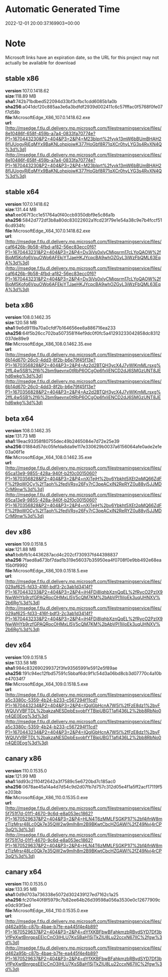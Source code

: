 # Automatic Generated Time
2022-12-01 20:00:37.169903+00:00

# Note
Microsoft links have an expiration date, so the URL for this project may not actually be available for download

## stable x86
**version**:107.0.1418.62  
**size**:118.89 MB  
**sha1**:742b71bdbed522094d33bf3cfbc1cdd6085b1a0b  
**sha256**:a041dcf20c885aa3e6a3bdfdf2939d002411c6c57fffac0f5768f0fe07f7d58b  
**file**:MicrosoftEdge_X86_107.0.1418.62.exe  
**url**:[http://msedge.f.tlu.dl.delivery.mp.microsoft.com/filestreamingservice/files/8e10486f-658f-459b-a7a4-0833fa70774e?P1=1670443230&P2=404&P3=2&P4=M23bIprt%2fyvk13mW6bBUmBHAH28fIJUogyRjEqMYx9BaKNLohpjojwK377HoGbf8R71qXCr0hyLYG3s4RvXN4Q%3d%3d](http://msedge.f.tlu.dl.delivery.mp.microsoft.com/filestreamingservice/files/8e10486f-658f-459b-a7a4-0833fa70774e?P1=1670443230&P2=404&P3=2&P4=M23bIprt%2fyvk13mW6bBUmBHAH28fIJUogyRjEqMYx9BaKNLohpjojwK377HoGbf8R71qXCr0hyLYG3s4RvXN4Q%3d%3d)  

## stable x64
**version**:107.0.1418.62  
**size**:131.44 MB  
**sha1**:ee067f3cc1e51764a0f40ccb9350dbf9e5c86a1b  
**sha256**:5842d772df3b8a80dc83022602a1fcd23f79e1e54a38c9e7b4fccf516cd934fc  
**file**:MicrosoftEdge_X64_107.0.1418.62.exe  
**url**:[http://msedge.f.tlu.dl.delivery.mp.microsoft.com/filestreamingservice/files/caf6426b-9b58-4fbd-af82-56ec83ecc0f6?P1=1670443231&P2=404&P3=2&P4=Dy3jVs0xlyCMjqsrm17cLYoQAOW%2fBjqM5Kofg6VpuOWo6AFEkjYTJaeHKJYcpcBA9whOZGyL3iWzFbQML63EqA%3d%3d](http://msedge.f.tlu.dl.delivery.mp.microsoft.com/filestreamingservice/files/caf6426b-9b58-4fbd-af82-56ec83ecc0f6?P1=1670443231&P2=404&P3=2&P4=Dy3jVs0xlyCMjqsrm17cLYoQAOW%2fBjqM5Kofg6VpuOWo6AFEkjYTJaeHKJYcpcBA9whOZGyL3iWzFbQML63EqA%3d%3d)  

## beta x86
**version**:108.0.1462.35  
**size**:120.58 MB  
**sha1**:9e6d9119a70a0cfdf7b164656ee8a886716ea233  
**sha256**:64f5b26cc702ba5073581f4ef9dc0f0fc5a41293233042858dc8312037de89e9  
**file**:MicrosoftEdge_X86_108.0.1462.35.exe  
**url**:[http://msedge.f.tlu.dl.delivery.mp.microsoft.com/filestreamingservice/files/6b14d670-26c0-4dd3-8f2b-b6e79f45f13e?P1=1670356828&P2=404&P3=2&P4=Az2d2BTQH3ycX4J7yWlKmMLrsxg%2ffL4w5SB%2f6j%2bm9aevnx0tRbP6OCgOp6fxliENCD2dJ6SMGzUNT8JEhd6wkg%3d%3d](http://msedge.f.tlu.dl.delivery.mp.microsoft.com/filestreamingservice/files/6b14d670-26c0-4dd3-8f2b-b6e79f45f13e?P1=1670356828&P2=404&P3=2&P4=Az2d2BTQH3ycX4J7yWlKmMLrsxg%2ffL4w5SB%2f6j%2bm9aevnx0tRbP6OCgOp6fxliENCD2dJ6SMGzUNT8JEhd6wkg%3d%3d)  

## beta x64
**version**:108.0.1462.35  
**size**:131.73 MB  
**sha1**:19eac93358f80755dec49b2465084e7d72e25e39  
**sha256**:01884d57dc05fefda8da9e117e330629b0037a6156064afe0ade2e1e03a06f1e  
**file**:MicrosoftEdge_X64_108.0.1462.35.exe  
**url**:[http://msedge.f.tlu.dl.delivery.mp.microsoft.com/filestreamingservice/files/65ca13e9-9855-428a-940f-b2f0c0015060?P1=1670356828&P2=404&P3=2&P4=nXiTejH%2bv6Ybkht5XEt2pMQ66ZdFF%2f9qWOCy%2fTaoh%2fedVRsy26Fy7rC3peACxIN2ReRYZ0u88vj5JJMDCrM9nw%3d%3d](http://msedge.f.tlu.dl.delivery.mp.microsoft.com/filestreamingservice/files/65ca13e9-9855-428a-940f-b2f0c0015060?P1=1670356828&P2=404&P3=2&P4=nXiTejH%2bv6Ybkht5XEt2pMQ66ZdFF%2f9qWOCy%2fTaoh%2fedVRsy26Fy7rC3peACxIN2ReRYZ0u88vj5JJMDCrM9nw%3d%3d)  

## dev x86
**version**:109.0.1518.5  
**size**:121.88 MB  
**sha1**:bdbfb1c4436287acd4c202cf730937fd44398837  
**sha256**:7faed8a673bf7dad1b319e56037b35950ea4f0708f0e9bb492e68ea15b0f9992  
**file**:MicrosoftEdge_X86_109.0.1518.5.exe  
**url**:[http://msedge.f.tlu.dl.delivery.mp.microsoft.com/filestreamingservice/files/029af625-fd33-416f-bdf3-2c3ab1d3414f?P1=1670443233&P2=404&P3=2&P4=iH4FDi8lqhbXznQqEL%2fRycO2PzIX9NwWHYb9rzfGPAQRocOHMxLl5V5cQM7KM%2bAbVPI1IiloEk3uqUHNXV%2b6Rg%3d%3d](http://msedge.f.tlu.dl.delivery.mp.microsoft.com/filestreamingservice/files/029af625-fd33-416f-bdf3-2c3ab1d3414f?P1=1670443233&P2=404&P3=2&P4=iH4FDi8lqhbXznQqEL%2fRycO2PzIX9NwWHYb9rzfGPAQRocOHMxLl5V5cQM7KM%2bAbVPI1IiloEk3uqUHNXV%2b6Rg%3d%3d)  

## dev x64
**version**:109.0.1518.5  
**size**:133.58 MB  
**sha1**:984c832690299372f3fe93565991e5912e5f89ae  
**sha256**:191c94ec12fbd57591c5bbaf6dc9f1c54d3a06bd8cb3d07770c4a10be47034f7  
**file**:MicrosoftEdge_X64_109.0.1518.5.exe  
**url**:[http://msedge.f.tlu.dl.delivery.mp.microsoft.com/filestreamingservice/files/a5c3380c-5359-4b24-b233-c567294f11cd?P1=1670443234&P2=404&P3=2&P4=IQglGbHcnA7W5I%2fFzE8dz1%2bvFWQUVVBFTDL%2bakzaNESDpbEsvobfYTBjpUBGT1afl436L2%2bb8RbNo0n4QE0Eog%3d%3d](http://msedge.f.tlu.dl.delivery.mp.microsoft.com/filestreamingservice/files/a5c3380c-5359-4b24-b233-c567294f11cd?P1=1670443234&P2=404&P3=2&P4=IQglGbHcnA7W5I%2fFzE8dz1%2bvFWQUVVBFTDL%2bakzaNESDpbEsvobfYTBjpUBGT1afl436L2%2bb8RbNo0n4QE0Eog%3d%3d)  

## canary x86
**version**:110.0.1535.0  
**size**:121.99 MB  
**sha1**:1dd93c21104f2642a3f7589c5e6720bd7c185ac0  
**sha256**:0678ae45a14a4d7d54c9d2d07fb7d757c312d05e4f1a5ff2acf17119f5e203bb  
**file**:MicrosoftEdge_X86_110.0.1535.0.exe  
**url**:[http://msedge.f.tlu.dl.delivery.mp.microsoft.com/filestreamingservice/files/5f751f7d-01f1-4670-9c6d-e8a053ec1862?P1=1670529637&P2=404&P3=2&P4=HLN4T6zMMLFSGKP1l7%2bf4jfnW8mzTlzMrsr48Lc0Qk7e35QW2w9mIh8m2B9BKwtCbcHZGAWl%2fZ49Nvj4rCP3qQ%3d%3d](http://msedge.f.tlu.dl.delivery.mp.microsoft.com/filestreamingservice/files/5f751f7d-01f1-4670-9c6d-e8a053ec1862?P1=1670529637&P2=404&P3=2&P4=HLN4T6zMMLFSGKP1l7%2bf4jfnW8mzTlzMrsr48Lc0Qk7e35QW2w9mIh8m2B9BKwtCbcHZGAWl%2fZ49Nvj4rCP3qQ%3d%3d)  

## canary x64
**version**:110.0.1535.0  
**size**:133.95 MB  
**sha1**:0d9d703a736338e5072d302439127ed7162c1a25  
**sha256**:fc201e40f8f5979c7b82ee64b26d39598a056a3530e0c12677909ce0dc93f3ed  
**file**:MicrosoftEdge_X64_110.0.1535.0.exe  
**url**:[http://msedge.f.tlu.dl.delivery.mp.microsoft.com/filestreamingservice/files/d462a95b-c87b-4bae-b7fe-ea445f4e4b89?P1=1670529637&P2=404&P3=2&P4=dYfXKBFbwBFahkmzbRBvdSYD7Df3bVfPeXwtBnrgpsEEIcCnO3IHLU7KsSBaH1SjTkZIU8Lu22ccxN67IIC%2fgw%3d%3d](http://msedge.f.tlu.dl.delivery.mp.microsoft.com/filestreamingservice/files/d462a95b-c87b-4bae-b7fe-ea445f4e4b89?P1=1670529637&P2=404&P3=2&P4=dYfXKBFbwBFahkmzbRBvdSYD7Df3bVfPeXwtBnrgpsEEIcCnO3IHLU7KsSBaH1SjTkZIU8Lu22ccxN67IIC%2fgw%3d%3d)  

